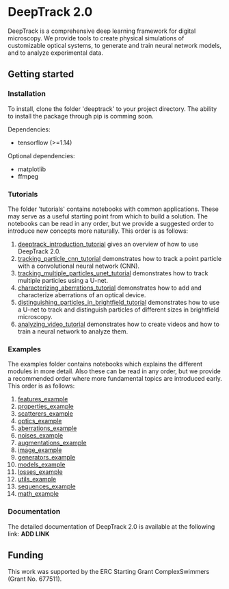 # DeepTrack 2.0

DeepTrack is a comprehensive deep learning framework for digital microscopy. 
We provide tools to create physical simulations of customizable optical systems, to generate and train neural network models, and to analyze experimental data.

## Getting started

### Installation

To install, clone the folder 'deeptrack' to your project directory. The ability to install the package through pip is comming soon.

Dependencies:
- tensorflow (>=1.14)

Optional dependencies:
- matplotlib
- ffmpeg

### Tutorials

The folder 'tutorials' contains notebooks with common applications. 
These may serve as a useful starting point from which to build a solution. 
The notebooks can be read in any order, but we provide a suggested order to introduce new concepts more naturally. 
This order is as follows:

1. [deeptrack_introduction_tutorial](tutorials/deeptrack_introduction_tutorial.ipynb) gives an overview of how to use DeepTrack 2.0.
2. [tracking_particle_cnn_tutorial](tutorials/tracking_particle_cnn_tutorial.ipynb) demonstrates how to track a point particle with a convolutional neural network (CNN). 
3. [tracking_multiple_particles_unet_tutorial](tutorials/tracking_multiple_particles_unet_tutorial.ipynb) demonstrates how to track multiple particles using a U-net.
4. [characterizing_aberrations_tutorial](tutorials/characterizing_aberrations_tutorial.ipynb) demonstrates how to add and characterize aberrations of an optical device.
5. [distinguishing_particles_in_brightfield_tutorial](tutorials/distinguishing_particles_in_brightfield_tutorial.ipynb) demonstrates how to use a U-net to track and distinguish particles of different sizes in brightfield microscopy.
6. [analyzing_video_tutorial](tutorials/tracking_video_tutorial.ipynb) demonstrates how to create videos and how to train a neural network to analyze them.

### Examples

The examples folder contains notebooks which explains the different modules in more detail. Also these can be read in any order, but we provide a recommended order where more fundamental topics are introduced early.
This order is as follows:

1. [features_example](examples/features_example.ipynb)
2. [properties_example](examples/properties_example.ipynb)
3. [scatterers_example](examples/scatterers_example.ipynb)
4. [optics_example](examples/optics_example.ipynb)
5. [aberrations_example](examples/aberrations_example.ipynb)
6. [noises_example](examples/noises_example.ipynb)
7. [augmentations_example](examples/augmentations_example.ipynb)
6. [image_example](examples/image_example.ipynb)
7. [generators_example](examples/generators_example.ipynb)
8. [models_example](examples/models_example.ipynb)
10. [losses_example](examples/losses_example.ipynb)
11. [utils_example](examples/utils_example.ipynb)
12. [sequences_example](examples/sequences_example.ipynb)
13. [math_example](examples/math_example.ipynb)

### Documentation

The detailed documentation of DeepTrack 2.0 is available at the following link:
**ADD LINK**

## Funding
This work was supported by the ERC Starting Grant ComplexSwimmers (Grant No. 677511).
